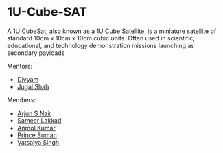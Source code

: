 # 1U-Cube-SAT
A 1U CubeSat, also known as a 1U Cube Satellite, is a miniature satellite of standard 10cm x 10cm x 10cm cubic units. Often used in scientific, educational, and technology demonstration missions launching as secondary payloads

Mentors:
- [Divyam]() 
- [Jugal Shah]()

Members:
<br>
- [Arjun S Nair](https://github.com/arjun-593)
- [Sameer Lakkad](https://github.com/sameerlakkad)
- [Anmol Kumar]()
- [Prince Suman]()
- [Vatsalya Singh](https://github.com/Vatsalya3108)
  
